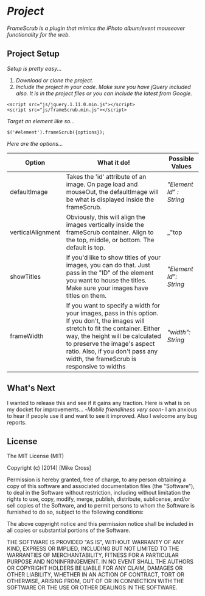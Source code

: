# _Project_

_FrameScrub is a plugin that mimics the iPhoto album/event mouseover functionality for the web._

## Project Setup

_Setup is pretty easy..._ 

1. _Download or clone the project._
2. _Include the project in your code. Make sure you have jQuery included also. It is in the project files or you can include the latest from Google._
```
<script src="js/jquery.1.11.0.min.js"></script>
<script src="js/frameScrub.min.js"></script>
```
_Target an element like so..._
```
$('#element').frameScrub({options});
```
_Here are the options..._

| Option  | What it do! | Possible Values          |
|------------- | ------------- | -----------------|
|defaultImage  | Takes the 'id' attribute of an image. On page load and mouseOut, the defaultImage will be what is displayed inside the frameScrub.  | _"Element Id" : String_|
|verticalAlignment  | Obviously, this will align the images vertically inside the frameScrub container. Align to the top, middle, or bottom. The default is top.  | _"top|middle|bottom": String_|
|showTitles  | If you'd like to show titles of your images, you can do that. Just pass in the "ID" of the element you want to house the titles. Make sure your images have titles on them.  | _"Element Id": String_|
|frameWidth  | If you want to specify a width for your images, pass in this option. If you don't, the images will stretch to fit the container. Either way, the height will be calculated to preserve the image's aspect ratio. Also, if you don't pass any width, the frameScrub is responsive to widths  | _"width": String_|

## What's Next
I wanted to release this and see if it gains any traction. Here is what is on my docket for improvements...
-_Mobile friendliness very soon_-
I am anxious to hear if people use it and want to see it improved. Also I welcome any bug reports.

## License

The MIT License (MIT)

Copyright (c) [2014] [Mike Cross]

Permission is hereby granted, free of charge, to any person obtaining a copy
of this software and associated documentation files (the "Software"), to deal
in the Software without restriction, including without limitation the rights
to use, copy, modify, merge, publish, distribute, sublicense, and/or sell
copies of the Software, and to permit persons to whom the Software is
furnished to do so, subject to the following conditions:

The above copyright notice and this permission notice shall be included in all
copies or substantial portions of the Software.

THE SOFTWARE IS PROVIDED "AS IS", WITHOUT WARRANTY OF ANY KIND, EXPRESS OR
IMPLIED, INCLUDING BUT NOT LIMITED TO THE WARRANTIES OF MERCHANTABILITY,
FITNESS FOR A PARTICULAR PURPOSE AND NONINFRINGEMENT. IN NO EVENT SHALL THE
AUTHORS OR COPYRIGHT HOLDERS BE LIABLE FOR ANY CLAIM, DAMAGES OR OTHER
LIABILITY, WHETHER IN AN ACTION OF CONTRACT, TORT OR OTHERWISE, ARISING FROM,
OUT OF OR IN CONNECTION WITH THE SOFTWARE OR THE USE OR OTHER DEALINGS IN THE
SOFTWARE.
